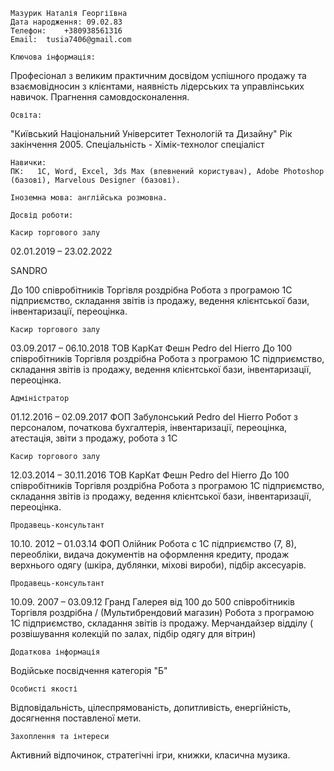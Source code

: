 	Мазурик Наталія Георгіївна
	Дата народження: 09.02.83
	Телефон:	+380938561316
	Email:	tusia7406@gmail.com

	Ключова інформація:
Професіонал з великим практичним досвідом успішного продажу та взаємовідносин з клієнтами, наявність лідерських та управлінських навичок. Прагнення самовдосконалення.
	
	Освіта:
  "Київський Національний Університет Технологій та Дизайну" Рік закінчення 2005. Спеціальність - Хімік-технолог спеціаліст
  
	Навички:
    ПК:   1С, Word, Excel, 3ds Max (впевнений користувач), Adobe Photoshop (базові), Marvelous Designer (базові).
    
	Іноземна мова: англійська розмовна.

	Досвід роботи:
	
	Касир торгового залу
02.01.2019 – 23.02.2022

 SANDRO
 
До 100 співробітників Торгівля роздрібна
Робота з програмою 1С підприємство, складання звітів із продажу, ведення клієнтської бази, інвентаризації, переоцінка.
	
	Касир торгового залу
03.09.2017 – 06.10.2018
ТОВ КарКат Фешн
Pedro del Hierro
До 100 співробітників Торгівля роздрібна
Робота з програмою 1С підприємство, складання звітів із продажу, ведення клієнтської бази, інвентаризації, переоцінка.

	Адміністратор
01.12.2016 – 02.09.2017
ФОП Забулонський
Pedro del Hierro
Робот з персоналом, початкова бухгалтерія, інвентаризації, переоцінка, атестація, звіти з продажу, робота з 1С 

	Касир торгового залу
12.03.2014 – 30.11.2016
ТОВ КарКат Фешн
Pedro del Hierro
До 100 співробітників Торгівля роздрібна
Робота з програмою 1С підприємство, складання звітів із продажу, ведення клієнтської бази, інвентаризації, переоцінка.

	Продавець-консультант
10.10. 2012 – 01.03.14
ФОП  Олійник
Робота с 1С підприємство (7, 8), переобліки, видача документів на оформлення кредиту, продаж верхнього одягу (шкіра, дублянки, міхові вироби), підбір аксесуарів. 

	Продавець-консультант
10.09. 2007 – 03.09.12
Гранд Галерея від 100 до 500 співробітників Торгівля роздрібна / (Мультибрендовий магазин)
Робота з програмою 1С підприємство, складання звітів із продажу.
 Мерчандайзер відділу ( розвішування колекцій по залах, підбір
одягу для вітрин)

 	Додаткова інформація
Водійське посвідчення категорія "Б"

	Особисті якості
Відповідальність, цілеспрямованість, допитливість, енергійність, досягнення поставленої мети.

	Захоплення та інтереси
Активний відпочинок, стратегічні ігри, книжки, класична музика.
